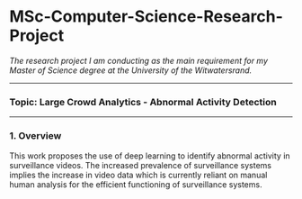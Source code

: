 # MSc-Computer-Science-Research-Project

*The research project I am conducting as the main requirement for my Master of Science degree at the University of the Witwatersrand.*

-------------------------------------------------------------------------------------------
### Topic: Large Crowd Analytics - Abnormal Activity Detection
__________________
### 1. Overview 

This work proposes the use of deep learning to identify abnormal activity in surveillance videos.
The increased prevalence of surveillance systems implies the increase in video data which is currently reliant on manual human analysis for the efficient functioning of surveillance systems.
